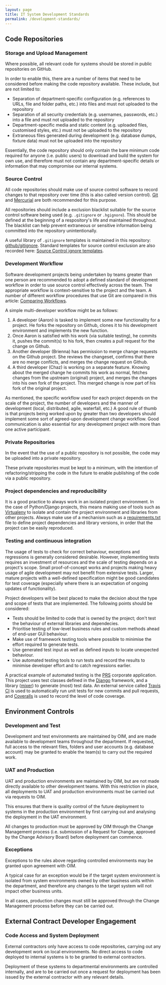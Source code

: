 ```yaml
---
layout: page
title: IT System Development Standards
permalink: /development-standards/
---
```


## Code Repositories

### Storage and Upload Management

Where possible, all relevant code for systems should be stored in public
repositories on GitHub.

In order to enable this, there are a number of items that need to be considered
before making the code repository available. These include, but are not limited
to:

- Separation of department-specific configuration (e.g. references to URLs, file
and folder paths, etc.) into files and must not uploaded to the repository
- Separation of all security credentials (e.g. usernames, passwords, etc.) into
a file and must not uploaded to the repository
- Department-specific media and static content (e.g. uploaded files, customised
styles, etc.) must not be uploaded to the repository
- Extraneous files generated during development (e.g. database dumps, fixture
data) must not be uploaded into the repository

Essentially, the code repository should only contain the bare minimum code
required for anyone (i.e. public users) to download and build the system for own
use, and therefore must not contain any department-specific details or
information that may compromise our internal systems.

### Source Control

All code repositories should make use of source control software to record
changes to that repository over time (this is also called version control).
[Git](https://git-scm.com/) and [Mercurial](https://www.mercurial-scm.org/)
are both recommended for this purpose.

All repositories should include a exclusion blacklist suitable for the source
control software being used (e.g. ``.gitignore`` or ``.hgignore``). This should
be defined at the beginning of a respository's life and maintained throughout.
The blacklist can help prevent extraneous or sensitive information being
committed into the repository unintentionally.

A useful library of ``.gitignore`` templates is maintained in this repository:
[github/gitignore](https://github.com/github/gitignore). Standard templates for
source control exclusion are also recorded here: [Source Control ignore
templates](/source-control-ignore/).

### Development Workflow

Software development projects being undertaken by teams greater than one person
are recommended to adopt a defined standard of development workflow in order to
use source control effectively across the team. The appropriate workflow is
context-sensitive to the project and the team. A number of different workflow
procedures that use Git are compared in this article: [Comparing
Workflows](https://www.atlassian.com/git/tutorials/comparing-workflows/).

A simple multi-developer workflow might be as follows:

1. A developer (Aaron) is tasked to implement some new functionality for a
   project. He forks the repository on Github, clones it to his development
   environment and implements the new function.
2. Once Aaron is satisfied with his work (via suitable testing), he commits it,
   pushes the commit(s) to his fork, then creates a pull request for the change
   on Github.
3. Another developer (Brienna) has permission to merge change requests on the
   Github project. She reviews the changeset, confirms that there are no merge
   conflicts, and merges the change request on Github.
4. A third developer (Chaz) is working on a separate feature. Knowing about the
   merged change he commits his work as normal, fetches changes from the
   upstream (original) project, and merges the changes into his own fork of the
   project. This merged change is now part of his fork of the original project.

As mentioned, the specific workflow used for each project depends on the scale
of the project, the number of developers and the manner of development (local,
distributed, agile, waterfall, etc.) A good rule of thumb is that projects being
worked upon by greater than two developers should implement some sort of
agreed-upon development change workflow. Good communication is also essential
for any development project with more than one active participant.

### Private Repositories

In the event that the use of a public repository is not possible, the code may
be uploaded into a private repository.

These private repositories must be kept to a minimum, with the intention of
refactoring/stripping the code in the future to enable publishing of the code
via a public repository.

### Project dependencies and reproducibility

It is a good practice to always work in an isolated project environment. In the
case of Python/Django projects, this means making use of tools such as
[Virtualenv](https://virtualenv.pypa.io/en/stable/) to isolate and contain the
project environment and libraries from other projects. Always make use of a
mechanism such as a
[requirements.txt](https://pip.pypa.io/en/stable/user_guide/#requirements-files)
file to define project dependencies and library versions, in order that the
project can be easily reproduced.

### Testing and continuous integration

The usage of tests to check for correct behaviour, exceptions and regressions is
generally considered desirable. However, implementing tests requires an
investment of resources and the scale of testing depends on a project's scope.
Small proof-of-concept works and projects making heavy usage of agile
development may not benefit from extensive tests. Larger, mature projects with a
well-defined specification might be good candidates for test coverage
(especially where there is an expectation of ongoing updates of functionality).

Project developers will be best placed to make the decision about the type and
scope of tests that are implemented. The following points should be considered:

* Tests should be limited to code that is owned by the project; don't test the
behaviour of external libraries and dependecies.
* Prioritise testing of low-level business rules and custom methods ahead of
end-user GUI behaviour.
* Make use of framework testing tools where possible to minimise the effort
required to generate tests.
* Use generated test input as well as defined inputs to locate unexpected
behaviour.
* Use automated testing tools to run tests and record the results to minimise
developer effort and to catch regressions earlier.

A practical example of automated testing is the
[PRS](https://github.com/parksandwildlife/prs) corporate application. This
project uses test classes defined in the
[Django](https://docs.djangoproject.com/en/1.10/topics/testing/overview/)
framework, and a library ([mixer](https://mixer.readthedocs.io/en/latest/)) to
generate (most) test data. An external service called [Travis
CI](https://travis-ci.org/) is used to automatically run unit tests for new
commits and pull requests, and [Coveralls](https://coveralls.io/) is used to
record the level of code coverage.

## Environment Controls

### Development and Test

Development and test environments are maintained by OIM, and are made available
to development teams throughout the department. If requested, full access to the
relevant files, folders and user accounts (e.g. database account) may be granted
to enable the team(s) to carry out the required work.

### UAT and Production

UAT and production environments are maintained by OIM, but are not made directly
available to other development teams. With this restriction in place, all
deployments to UAT and production environments must be carried out via requests
to OIM.

This ensures that there is quality control of the future deployment to systems
in the production environment by first carrying out and analysing the deployment
in the UAT environment.

All changes to production must be approved by OIM through the Change Management
process (i.e. submission of a Request for Change, approved by the Change
Advisory Board) before deployment can commence.

### Exceptions

Exceptions to the rules above regarding controlled environments may be granted
upon agreement with OIM.

A typical case for an exception would be if the target system environment is
isolated from system environments owned by other business units within the
department, and therefore any changes to the target system will not impact other
business units.

In all cases, production changes must still be approved through the Change
Management process before they can be carried out.

## External Contract Developer Engagement

### Code Access and System Deployment

External contractors only have access to code repositories, carrying out any
development work on local environments. No direct access to code deployed to
internal systems is to be granted to external contractors.

Deployment of these systems to departmental environments are controlled
internally, and are to be carried out once a request for deployment has been
issued by the external contractor with any relevant details.
